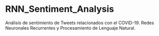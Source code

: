 # RNN_Sentiment_Analysis
Análisis de sentimiento de Tweets relacionados con el COVID-19. Redes Neuronales Recurrentes y Procesamiento de Lenguaje Natural.
